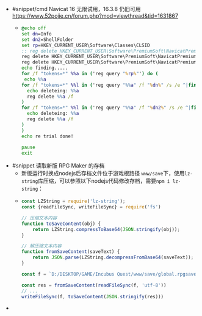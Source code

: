 - #snippet/cmd Navicat 16 无限试用，16.3.8 仍旧可用  <https://www.52pojie.cn/forum.php?mod=viewthread&tid=1631867>
	- ```cmd
	  @echo off
	  set dn=Info
	  set dn2=ShellFolder
	  set rp=HKEY_CURRENT_USER\Software\Classes\CLSID
	  :: reg delete HKEY_CURRENT_USER\Software\PremiumSoft\NavicatPremium\Registration14XCS /f  %针对<strong><font color="#FF0000">navicat</font></strong>15%
	  reg delete HKEY_CURRENT_USER\Software\PremiumSoft\NavicatPremium\Registration16XCS /f
	  reg delete HKEY_CURRENT_USER\Software\PremiumSoft\NavicatPremium\Update /f
	  echo finding.....
	  for /f "tokens=*" %%a in ('reg query "%rp%"') do (
	   echo %%a
	  for /f "tokens=*" %%l in ('reg query "%%a" /f "%dn%" /s /e ^|findstr /i "%dn%"') do (
	    echo deleteing: %%a
	    reg delete %%a /f
	  )
	  for /f "tokens=*" %%l in ('reg query "%%a" /f "%dn2%" /s /e ^|findstr /i "%dn2%"') do (
	    echo deleteing: %%a
	    reg delete %%a /f
	  )
	  )
	  echo re trial done!
	    
	  pause
	  exit
	  ```
- #snippet 读取新版 RPG Maker 的存档
	- 新版运行时换成nodejs后存档文件位于游戏根路径 `www/save`下，使用`lz-string`库压缩，可以参照以下nodejs代码修改存档，需要`npm i lz-string`：
	- ```js
	  const LZString = require('lz-string');
	  const {readFileSync, writeFileSync} = require('fs') 
	  
	  // 压缩文本内容
	  function toSaveContent(obj) {
	      return LZString.compressToBase64(JSON.stringify(obj));
	  }
	  
	  // 解压缩文本内容
	  function fromSaveContent(saveText) {
	      return JSON.parse(LZString.decompressFromBase64(saveText));
	  }
	  
	  const f = `D:/DESKTOP/GAME/Incubus Quest/www/save/global.rpgsave`
	  
	  const res = fromSaveContent(readFileSync(f, 'utf-8'))
	  // ...
	  writeFileSync(f, toSaveContent(JSON.stringify(res)))
	  ```
-